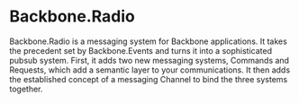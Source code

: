 # Backbone.Radio

Backbone.Radio is a messaging system for Backbone applications. It takes the precedent
set by Backbone.Events and turns it into a sophisticated pubsub system. First, it
adds two new messaging systems, Commands and Requests, which add a semantic layer to your
communications. It then adds the established concept of a messaging Channel to bind the
three systems together.

